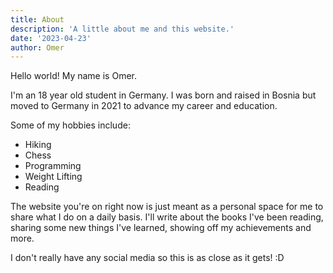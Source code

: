 ```yaml
---
title: About
description: 'A little about me and this website.'
date: '2023-04-23'
author: Omer
---
```


Hello world! My name is Omer.

I'm an 18 year old student in Germany. 
I was born and raised in Bosnia but moved to Germany in 2021 to advance my career and education.


Some of my hobbies include:
* Hiking
* Chess
* Programming
* Weight Lifting
* Reading


The website you're on right now is just meant as a personal space for me to share what I do on a daily basis.
I'll write about the books I've been reading, sharing some new things I've learned, showing off my achievements and more.

I don't really have any social media so this is as close as it gets! :D
